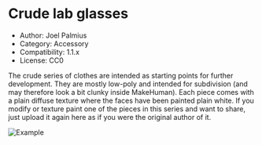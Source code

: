 # Crude lab glasses

* Author: Joel Palmius
* Category: Accessory
* Compatibility: 1.1.x
* License: CC0

The crude series of clothes are intended as starting points for further development. They are mostly low-poly and intended for subdivision (and may therefore look a bit clunky inside MakeHuman). Each piece comes with a plain diffuse texture where the faces have been painted plain white. If you modify or texture paint one of the pieces in this series and want to share, just upload it again here as if you were the original author of it.

![Example](crudelabglasses-screenshot.png)


